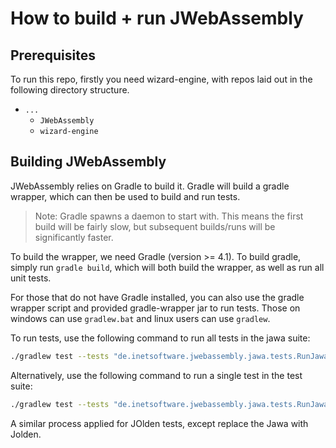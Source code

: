 # How to build + run JWebAssembly

## Prerequisites
To run this repo, firstly you need wizard-engine, with repos laid out in the following directory structure.

- `...`
  - `JWebAssembly`
  - `wizard-engine`
  
## Building JWebAssembly
JWebAssembly relies on Gradle to build it. Gradle will build a gradle wrapper, which can then be used to build and run tests.

> Note: Gradle spawns a daemon to start with. This means the first build will be fairly slow, but subsequent builds/runs will be significantly faster.

To build the wrapper, we need Gradle (version >= 4.1). To build gradle, simply run `gradle build`, which will both build the wrapper, as well as run all unit tests.

For those that do not have Gradle installed, you can also use the gradle wrapper script and provided gradle-wrapper jar to run tests.
Those on windows can use `gradlew.bat` and linux users can use `gradlew`.

To run tests, use the following command to run all tests in the jawa suite:
```bash
./gradlew test --tests "de.inetsoftware.jwebassembly.jawa.tests.RunJawaTests"
```
Alternatively, use the following command to run a single test in the test suite:
```bash
./gradlew test --tests "de.inetsoftware.jwebassembly.jawa.tests.RunJawaTests.array02"
```

A similar process applied for JOlden tests, except replace the Jawa with Jolden.
